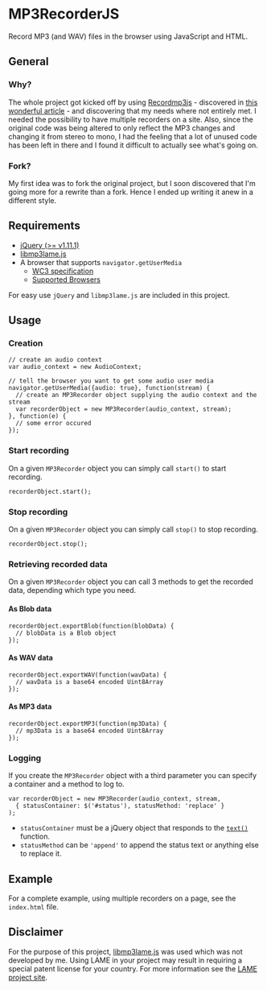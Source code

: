 # MP3RecorderJS #

Record MP3 (and WAV) files in the browser using JavaScript and HTML.

## General ##

### Why? ###

The whole project got kicked off by using [Recordmp3js](https://github.com/nusofthq/Recordmp3js) - discovered in [this wonderful article](http://nusofthq.com/blog/recording-mp3-using-only-html5-and-javascript-recordmp3-js/) -
and discovering that my needs where not entirely met. I needed the possibility to have multiple recorders on a site. Also, since the original code was being altered to only reflect the MP3 changes and changing
it from stereo to mono, I had the feeling that a lot of unused code has been left in there and I found it difficult to actually see what's going on.

### Fork? ###

My first idea was to fork the original project, but I soon discovered that I'm going more for a rewrite than a fork. Hence I ended up writing it anew in a different style.

## Requirements ##

* [jQuery (>= v1.11.1)](http://jquery.com/)
* [libmp3lame.js](https://github.com/akrennmair/libmp3lame-js)
* A browser that supports `navigator.getUserMedia`
  * [WC3 specification](http://dev.w3.org/2011/webrtc/editor/getusermedia.html)
  * [Supported Browsers](http://caniuse.com/#search=getUserMedia)
  
For easy use `jQuery` and `libmp3lame.js` are included in this project.

## Usage ##

### Creation ###

    // create an audio context
    var audio_context = new AudioContext;
    
    // tell the browser you want to get some audio user media
    navigator.getUserMedia({audio: true}, function(stream) {
      // create an MP3Recorder object supplying the audio context and the stream
      var recorderObject = new MP3Recorder(audio_context, stream);
    }, function(e) {
      // some error occured
    });
    
### Start recording ###

On a given `MP3Recorder` object you can simply call `start()` to start recording.

    recorderObject.start();

### Stop recording ###

On a given `MP3Recorder` object you can simply call `stop()` to stop recording.

    recorderObject.stop();
    
### Retrieving recorded data ###

On a given `MP3Recorder` object you can call 3 methods to get the recorded data, depending which type you need.

#### As Blob data ####

    recorderObject.exportBlob(function(blobData) {
      // blobData is a Blob object
    });
    
#### As WAV data ####

    recorderObject.exportWAV(function(wavData) {
      // wavData is a base64 encoded Uint8Array
    });
    
#### As MP3 data ####

    recorderObject.exportMP3(function(mp3Data) {
      // mp3Data is a base64 encoded Uint8Array
    });
    
### Logging ###

If you create the `MP3Recorder` object with a third parameter you can specify a container and a method to log to.

    var recorderObject = new MP3Recorder(audio_context, stream,
      { statusContainer: $('#status'), statusMethod: 'replace' }
    );
    
* `statusContainer` must be a jQuery object that responds to the [`text()`](http://api.jquery.com/text/) function.
* `statusMethod` can be `'append'` to append the status text or anything else to replace it.

## Example ##

For a complete example, using multiple recorders on a page, see the `index.html` file.


## Disclaimer ##

For the purpose of this project, [libmp3lame.js](https://github.com/akrennmair/libmp3lame-js) was used which was not developed by me.
Using LAME in your project may result in requiring a special patent license for your country. For more information see the [LAME project site](http://lame.sourceforge.net/links.php#Patents).